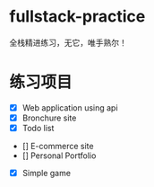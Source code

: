 # fullstack-practice

全栈精进练习，无它，唯手熟尔！

# 练习项目

* [X] Web application using api
* [X] Bronchure site
* [X] Todo list
* [] E-commerce site
* [] Personal Portfolio
* [X] Simple game